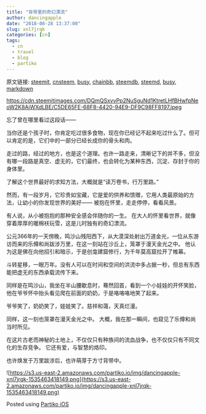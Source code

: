 ```yaml
---
title: "背带里的奇幻漂流"
author: dancingapple
date: "2018-08-28 13:37:00"
slug: xnl7jrqk
categories: [cn]
tags: 
  - cn
  - travel
  - blog
  - partiko
---
```


原文链接: [steemit](https://steemit.com), [cnsteem](https://cnsteem.com), [busy](https://busy.org), [chainbb](https://chainbb.com), [steemdb](https://steemdb.com), [steemd](https://steemd.com), [busy](https://busy.org), [markdown](https://raw.githubusercontent.com/pzhaonet/steem_dancingapple/master/content/post/xnl7jrqk.md)

https://cdn.steemitimages.com/DQmQSxvvPp2NuSguNd1KtretLHfBHwfpNeoW2K8AjWXdLBE/C5DE65FE-68F8-4420-94E9-DF9C98FF8197.jpeg

忘了曾在哪里看过这段话——

当你还是个孩子时，你肯定吃过很多食物，现在你已经记不起来吃过什么了。但可以肯定的是，它们中的一部分已经长成你的骨头和肉。

走过的路，经过的地方，也是这个道理。也许一路走来，清晰记下的并不多，但没有哪一段路是真空、虚无的，它们最终，也会转化为某种东西，沉淀、存封于你的身体里。

了解这个世界最好的求知方法，大概就是“读万卷书，行万里路。”

然而，有一段岁月，它珍贵如宝藏，它是爱的供养和馈赠，它用人类最原始的方法，让幼小的你发现世界的美好——
被抱在怀里，走走停停，看看风景。

有人说，从小被抱抱的那种安全感会伴随你的一生。
在大人的怀里看世界，就像穿着厚厚的暖棉袄玩雪，这是儿时独有的奇幻漂流。

公元366年的一天傍晚，鸣沙山残阳西下，从大漠深处射出万道金光，一位从东游访而来的乐僔和尚跋涉万里，在这一刻站在沙丘上，笼罩于漫天金光之中。
他认为这是佛在向他招引和暗示，于是创龛建窟修行，为千年莫高窟拉开了帷幕。

斗转星移，一眼万年。没有人可以在时间和空间的洪流中多占据一秒，但总有东西能把虚无的东西承载流传下来。

同样是在鸣沙山，我坐在半山腰歇息时，蓦然回首，看到一个小娃娃的开怀笑脸，他在爷爷怀中抬头看见爬在前面的奶奶，于是咯咯咯地笑了起来。

爷爷笑了，奶奶笑了，娃娃笑了。慈祥和蔼，天真烂漫。

同样，这一刻也笼罩在漫天金光之中。
大概，我在那一瞬间，也窥见了乐僔和尚当时所见。

在这片古老而神秘的土地上，不仅仅只有种族间的流血战争，也不仅仅只有不同文化的生存竞争。
它还有爱，与智慧的烙印。

也许焕发于万里跋涉后，也许萌芽于方寸背带中。

![https://s3.us-east-2.amazonaws.com/partiko.io/img/dancingapple-xnl7jrqk-1535463418149.png](https://s3.us-east-2.amazonaws.com/partiko.io/img/dancingapple-xnl7jrqk-1535463418149.png)

Posted using [Partiko iOS](https://itunes.apple.com/us/app/partiko/id1401033260?mt=8)
